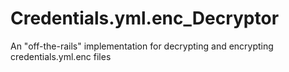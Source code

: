 # Credentials.yml.enc_Decryptor
An "off-the-rails" implementation for decrypting and encrypting credentials.yml.enc files
